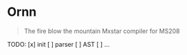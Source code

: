 # Ornn 
> The fire blow the mountain
Mxstar compiler for MS208

TODO:
[x] init
[ ] parser
[ ] AST
[ ] ...
